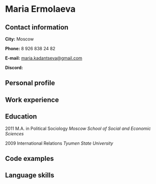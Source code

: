 # Maria Ermolaeva
## Contact information
**City:** Moscow

**Phone:** 8 926 838 24 82

**E-mail:** maria.kadantseva@gmail.com

**Discord:** 
## Personal profile 
## Work experience 
## Education
2011 M.A. in Political Sociology *Moscow School of Social and Economic Sciences*

2009 International Relations *Tyumen State University* 
## Code examples
## Language skills